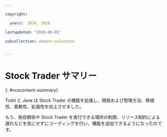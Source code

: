 ```yaml
---

copyright:

  years:  2016, 2019

lastupdated: "2019-08-05"

subcollection: vmware-solutions


---
```


# Stock Trader サマリー
{: #vcscontent-summary}

Todd と Jane は Stock Trader の機能を拡張し、開発および管理方法、移植性、柔軟性、拡張性を向上させました。

もう、依存関係や Stock Trader を実行できる場所の制限、リソース制約による遅れなどを気にせずにコーディングを行い、機能を追加できるようになったのです。
